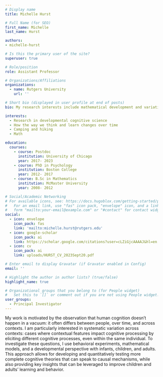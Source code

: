 ```yaml
---
# Display name
title: Michelle Hurst

# Full Name (for SEO)
first_name: Michelle
last_name: Hurst

authors:
- michelle-hurst

# Is this the primary user of the site?
superuser: true

# Role/position
role: Assistant Professor

# Organizations/Affiliations
organizations:
  - name: Rutgers University
    url: ''

# Short bio (displayed in user profile at end of posts)
bio: My research interests include mathematical development and variations in performance across contexts.

interests:
  - Research in developmental cognitive science
  - How the way we think and learn changes over time
  - Camping and hiking
  - Math

education:
  courses:
    - course: Postdoc 
      institution: University of Chicago
      year: 2017- 2023
    - course: PhD in Psychology
      institution: Boston College
      year: 2012- 2017
    - course: B.Sc in Mathematics
      institution: McMaster University
      year: 2008- 2012

# Social/Academic Networking
# For available icons, see: https://docs.hugoblox.com/getting-started/page-builder/#icons
#   For an email link, use "fas" icon pack, "envelope" icon, and a link in the
#   form "mailto:your-email@example.com" or "#contact" for contact widget.
social:
  - icon: envelope
    icon_pack: fas
    link: 'mailto:michelle.hurst@rutgers.edu'
  - icon: google-scholar
    icon_pack: ai
    link: https://scholar.google.com/citations?user=cLZiGjcAAAAJ&hl=en
  - icon: cv
    icon_pack: ai
    link: uploads/HURST_CV_2023Sept20.pdf

# Enter email to display Gravatar (if Gravatar enabled in Config)
email: ''

# Highlight the author in author lists? (true/false)
highlight_name: true

# Organizational groups that you belong to (for People widget)
#   Set this to `[]` or comment out if you are not using People widget.
user_groups:
  - Principal Investigator
---
```


My work is motivated by the observation that human cognition doesn’t happen in a vacuum: it often differs between people, over time, and across contexts. I am particularly interested in systematic variation across contexts: cases where contextual features impact cognitive processing by eliciting different cognitive processes, even within the same individual. To investigate these questions, I use behavioral experiments, mathematical models, and a developmental perspective with infants, children, and adults. This approach allows for developing and quantitatively testing more complete cognitive theories that can speak to causal mechanisms, while also providing key insights that can be leveraged to improve children and adults’ learning and behavior.
